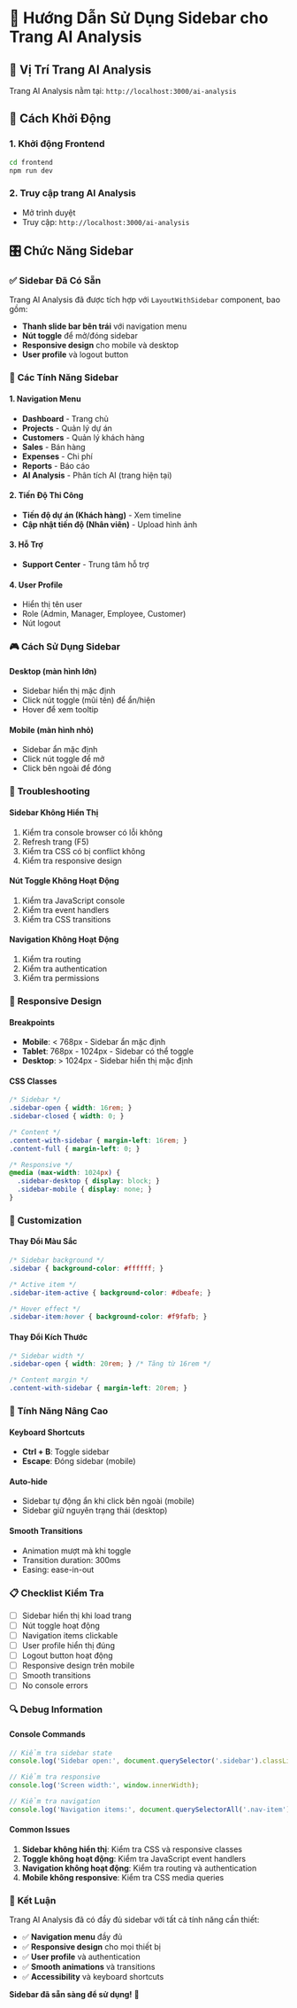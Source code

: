 # 🧠 Hướng Dẫn Sử Dụng Sidebar cho Trang AI Analysis

## 📍 **Vị Trí Trang AI Analysis**

Trang AI Analysis nằm tại: `http://localhost:3000/ai-analysis`

## 🔧 **Cách Khởi Động**

### 1. Khởi động Frontend
```bash
cd frontend
npm run dev
```

### 2. Truy cập trang AI Analysis
- Mở trình duyệt
- Truy cập: `http://localhost:3000/ai-analysis`

## 🎛️ **Chức Năng Sidebar**

### ✅ **Sidebar Đã Có Sẵn**
Trang AI Analysis đã được tích hợp với `LayoutWithSidebar` component, bao gồm:

- **Thanh slide bar bên trái** với navigation menu
- **Nút toggle** để mở/đóng sidebar
- **Responsive design** cho mobile và desktop
- **User profile** và logout button

### 🎯 **Các Tính Năng Sidebar**

#### 1. **Navigation Menu**
- **Dashboard** - Trang chủ
- **Projects** - Quản lý dự án
- **Customers** - Quản lý khách hàng
- **Sales** - Bán hàng
- **Expenses** - Chi phí
- **Reports** - Báo cáo
- **AI Analysis** - Phân tích AI (trang hiện tại)

#### 2. **Tiến Độ Thi Công**
- **Tiến độ dự án (Khách hàng)** - Xem timeline
- **Cập nhật tiến độ (Nhân viên)** - Upload hình ảnh

#### 3. **Hỗ Trợ**
- **Support Center** - Trung tâm hỗ trợ

#### 4. **User Profile**
- Hiển thị tên user
- Role (Admin, Manager, Employee, Customer)
- Nút logout

### 🎮 **Cách Sử Dụng Sidebar**

#### **Desktop (màn hình lớn)**
- Sidebar hiển thị mặc định
- Click nút toggle (mũi tên) để ẩn/hiện
- Hover để xem tooltip

#### **Mobile (màn hình nhỏ)**
- Sidebar ẩn mặc định
- Click nút toggle để mở
- Click bên ngoài để đóng

### 🔧 **Troubleshooting**

#### **Sidebar Không Hiển Thị**
1. Kiểm tra console browser có lỗi không
2. Refresh trang (F5)
3. Kiểm tra CSS có bị conflict không
4. Kiểm tra responsive design

#### **Nút Toggle Không Hoạt Động**
1. Kiểm tra JavaScript console
2. Kiểm tra event handlers
3. Kiểm tra CSS transitions

#### **Navigation Không Hoạt Động**
1. Kiểm tra routing
2. Kiểm tra authentication
3. Kiểm tra permissions

### 📱 **Responsive Design**

#### **Breakpoints**
- **Mobile**: < 768px - Sidebar ẩn mặc định
- **Tablet**: 768px - 1024px - Sidebar có thể toggle
- **Desktop**: > 1024px - Sidebar hiển thị mặc định

#### **CSS Classes**
```css
/* Sidebar */
.sidebar-open { width: 16rem; }
.sidebar-closed { width: 0; }

/* Content */
.content-with-sidebar { margin-left: 16rem; }
.content-full { margin-left: 0; }

/* Responsive */
@media (max-width: 1024px) {
  .sidebar-desktop { display: block; }
  .sidebar-mobile { display: none; }
}
```

### 🎨 **Customization**

#### **Thay Đổi Màu Sắc**
```css
/* Sidebar background */
.sidebar { background-color: #ffffff; }

/* Active item */
.sidebar-item-active { background-color: #dbeafe; }

/* Hover effect */
.sidebar-item:hover { background-color: #f9fafb; }
```

#### **Thay Đổi Kích Thước**
```css
/* Sidebar width */
.sidebar-open { width: 20rem; } /* Tăng từ 16rem */

/* Content margin */
.content-with-sidebar { margin-left: 20rem; }
```

### 🚀 **Tính Năng Nâng Cao**

#### **Keyboard Shortcuts**
- **Ctrl + B**: Toggle sidebar
- **Escape**: Đóng sidebar (mobile)

#### **Auto-hide**
- Sidebar tự động ẩn khi click bên ngoài (mobile)
- Sidebar giữ nguyên trạng thái (desktop)

#### **Smooth Transitions**
- Animation mượt mà khi toggle
- Transition duration: 300ms
- Easing: ease-in-out

### 📋 **Checklist Kiểm Tra**

- [ ] Sidebar hiển thị khi load trang
- [ ] Nút toggle hoạt động
- [ ] Navigation items clickable
- [ ] User profile hiển thị đúng
- [ ] Logout button hoạt động
- [ ] Responsive design trên mobile
- [ ] Smooth transitions
- [ ] No console errors

### 🔍 **Debug Information**

#### **Console Commands**
```javascript
// Kiểm tra sidebar state
console.log('Sidebar open:', document.querySelector('.sidebar').classList.contains('sidebar-open'));

// Kiểm tra responsive
console.log('Screen width:', window.innerWidth);

// Kiểm tra navigation
console.log('Navigation items:', document.querySelectorAll('.nav-item').length);
```

#### **Common Issues**
1. **Sidebar không hiển thị**: Kiểm tra CSS và responsive classes
2. **Toggle không hoạt động**: Kiểm tra JavaScript event handlers
3. **Navigation không hoạt động**: Kiểm tra routing và authentication
4. **Mobile không responsive**: Kiểm tra CSS media queries

### 🎉 **Kết Luận**

Trang AI Analysis đã có đầy đủ sidebar với tất cả tính năng cần thiết:

- ✅ **Navigation menu** đầy đủ
- ✅ **Responsive design** cho mọi thiết bị
- ✅ **User profile** và authentication
- ✅ **Smooth animations** và transitions
- ✅ **Accessibility** và keyboard shortcuts

**Sidebar đã sẵn sàng để sử dụng!** 🚀




